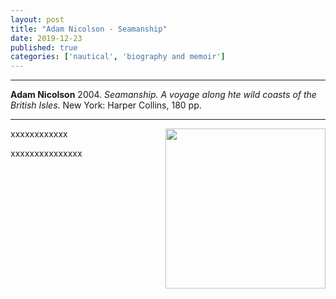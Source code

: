 ```yaml
---
layout: post
title: "Adam Nicolson - Seamanship"
date: 2019-12-23
published: true
categories: ['nautical', 'biography and memoir']
---
```



***
<b>Adam Nicolson</b> 2004. _Seamanship. A voyage along hte wild coasts of the British Isles_. New York: Harper Collins, 180 pp.

***


<img width="256" align="right" src="https://booklife-resized.s3-us-west-1.amazonaws.com/c5391b3de8883fae3bf2e7f504c4b86e-w204@1x.jpg" alt=""> 

xxxxxxxxxxxx

xxxxxxxxxxxxxxx
